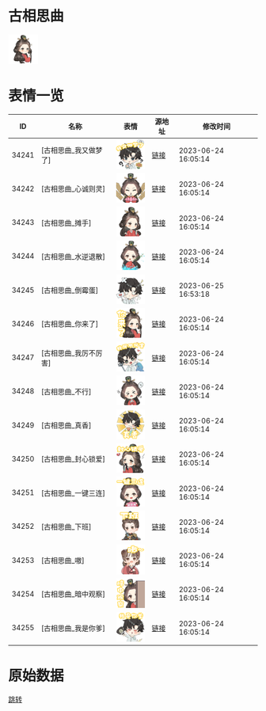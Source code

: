 # 古相思曲

<img src="./cover.png" height="60" alt="cover" />

# 表情一览

|ID|名称|表情|源地址|修改时间|
|----|----|----|----|----|
|34241|[古相思曲_我又做梦了]|<img src="./pic/034241_%5B古相思曲_我又做梦了%5D.png" height="60" alt="我又做梦了"/>|[链接](https://i0.hdslb.com/bfs/emote/51412f58f1d887139e0a80b889379e457e35f5b9.png)|2023-06-24 16:05:14|
|34242|[古相思曲_心诚则灵]|<img src="./pic/034242_%5B古相思曲_心诚则灵%5D.png" height="60" alt="心诚则灵"/>|[链接](https://i0.hdslb.com/bfs/emote/f3493ea6b1017762542d38eb7bb0122dc0824935.png)|2023-06-24 16:05:14|
|34243|[古相思曲_摊手]|<img src="./pic/034243_%5B古相思曲_摊手%5D.png" height="60" alt="摊手"/>|[链接](https://i0.hdslb.com/bfs/emote/5349daf660525284aa4fd5ae11394e8cf4e8736d.png)|2023-06-24 16:05:14|
|34244|[古相思曲_水逆退散]|<img src="./pic/034244_%5B古相思曲_水逆退散%5D.png" height="60" alt="水逆退散"/>|[链接](https://i0.hdslb.com/bfs/emote/871879fffccef0df36b8da3110967c37d8c6ed10.png)|2023-06-24 16:05:14|
|34245|[古相思曲_倒霉蛋]|<img src="./pic/034245_%5B古相思曲_倒霉蛋%5D.png" height="60" alt="倒霉蛋"/>|[链接](https://i0.hdslb.com/bfs/emote/b055e0f019a4ff5b7654d847f453d80cd50af836.png)|2023-06-25 16:53:18|
|34246|[古相思曲_你来了]|<img src="./pic/034246_%5B古相思曲_你来了%5D.png" height="60" alt="你来了"/>|[链接](https://i0.hdslb.com/bfs/emote/670dbdc34662612278471a02c52cc1485585bd39.png)|2023-06-24 16:05:14|
|34247|[古相思曲_我厉不厉害]|<img src="./pic/034247_%5B古相思曲_我厉不厉害%5D.png" height="60" alt="我厉不厉害"/>|[链接](https://i0.hdslb.com/bfs/emote/952563a69164bd5baf0f698aeb9c8158d0388ccf.png)|2023-06-24 16:05:14|
|34248|[古相思曲_不行]|<img src="./pic/034248_%5B古相思曲_不行%5D.png" height="60" alt="不行"/>|[链接](https://i0.hdslb.com/bfs/emote/92888ef4aebc4df88d5fc0a9bb3aba2ad11d82df.png)|2023-06-24 16:05:14|
|34249|[古相思曲_真香]|<img src="./pic/034249_%5B古相思曲_真香%5D.png" height="60" alt="真香"/>|[链接](https://i0.hdslb.com/bfs/emote/94cbd146035bfc18dfdf0a89140bea14a6f331fe.png)|2023-06-24 16:05:14|
|34250|[古相思曲_封心锁爱]|<img src="./pic/034250_%5B古相思曲_封心锁爱%5D.png" height="60" alt="封心锁爱"/>|[链接](https://i0.hdslb.com/bfs/emote/62a42b08e876cacf76de9ce6741c784ce90aee0a.png)|2023-06-24 16:05:14|
|34251|[古相思曲_一键三连]|<img src="./pic/034251_%5B古相思曲_一键三连%5D.png" height="60" alt="一键三连"/>|[链接](https://i0.hdslb.com/bfs/emote/26ffc9e96c5abf1962858fb0042ca381f238f2d4.png)|2023-06-24 16:05:14|
|34252|[古相思曲_下班]|<img src="./pic/034252_%5B古相思曲_下班%5D.png" height="60" alt="下班"/>|[链接](https://i0.hdslb.com/bfs/emote/54edd9405988e558832a445aa003e15dbfbe757b.png)|2023-06-24 16:05:14|
|34253|[古相思曲_嗷]|<img src="./pic/034253_%5B古相思曲_嗷%5D.png" height="60" alt="嗷"/>|[链接](https://i0.hdslb.com/bfs/emote/fab771879c2c8c0b4044dab9582fb3552e76bb17.png)|2023-06-24 16:05:14|
|34254|[古相思曲_暗中观察]|<img src="./pic/034254_%5B古相思曲_暗中观察%5D.png" height="60" alt="暗中观察"/>|[链接](https://i0.hdslb.com/bfs/emote/1d55c9797ee57086f72a345cbcad9edc96bae733.png)|2023-06-24 16:05:14|
|34255|[古相思曲_我是你爹]|<img src="./pic/034255_%5B古相思曲_我是你爹%5D.png" height="60" alt="我是你爹"/>|[链接](https://i0.hdslb.com/bfs/emote/61214666e3da4d3646ffbbfcc2d0f50129291cb3.png)|2023-06-24 16:05:14|

# 原始数据

[跳转](./raw.json)

